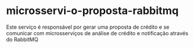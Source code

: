 # microsservi-o-proposta-rabbitmq
Este serviço é responsável por gerar uma proposta de crédito e se comunicar com microsserviços de análise de crédito e notificação através do RabbitMQ
